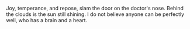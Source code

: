 Joy, temperance, and repose, slam the door on the doctor's nose.
Behind the clouds is the sun still shining.
I do not believe anyone can be perfectly well, who has a brain and a heart.
